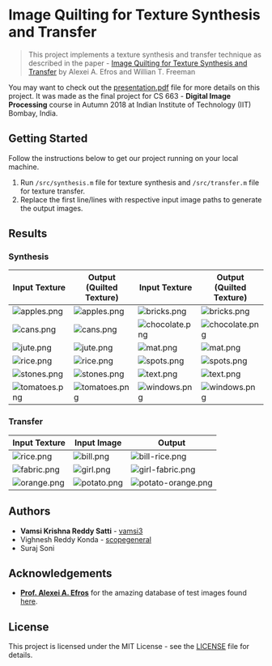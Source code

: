 # Image Quilting for Texture Synthesis and Transfer

> This project implements a texture synthesis and transfer technique as described in the paper - [Image Quilting for Texture Synthesis and Transfer](https://people.eecs.berkeley.edu/~efros/research/quilting/quilting.pdf) by Alexei A. Efros and Willian T. Freeman

You may want to check out the [presentation.pdf](/docs/presentation.pdf) file for more details on this project. It was made as the final project for CS 663 - **Digital Image Processing** course in Autumn 2018 at Indian Institute of Technology (IIT) Bombay, India.

## Getting Started

Follow the instructions below to get our project running on your local machine.

1. Run `/src/synthesis.m` file for texture synthesis and `/src/transfer.m` file for texture transfer.
2. Replace the first line/lines with respective input image paths to generate the output images.

## Results

### Synthesis

| Input Texture                              | Output (Quilted Texture)                    | Input Texture                              | Output (Quilted Texture)                    |
| ------------------------------------------ | ------------------------------------------- | ------------------------------------------ | ------------------------------------------- |
| ![apples.png](inputs/synthesis/apples.png) | ![apples.png](outputs/synthesis/apples.png) | ![bricks.png](inputs/synthesis/bricks.png) | ![bricks.png](outputs/synthesis/bricks.png) |
| ![cans.png](inputs/synthesis/cans.png) | ![cans.png](outputs/synthesis/cans.png) | ![chocolate.png](inputs/synthesis/chocolate.png) | ![chocolate.png](outputs/synthesis/chocolate.png) |
| ![jute.png](inputs/synthesis/jute.png) | ![jute.png](outputs/synthesis/jute.png) | ![mat.png](inputs/synthesis/mat.png) | ![mat.png](outputs/synthesis/mat.png) |
| ![rice.png](inputs/synthesis/rice.png) | ![rice.png](outputs/synthesis/rice.png) | ![spots.png](inputs/synthesis/spots.png) | ![spots.png](outputs/synthesis/spots.png) |
| ![stones.png](inputs/synthesis/stones.png) | ![stones.png](outputs/synthesis/stones.png) | ![text.png](inputs/synthesis/text.png) | ![text.png](outputs/synthesis/text.png) |
| ![tomatoes.png](inputs/synthesis/tomatoes.png) | ![tomatoes.png](outputs/synthesis/tomatoes.png) | ![windows.png](inputs/synthesis/windows.png) | ![windows.png](outputs/synthesis/windows.png) |

### Transfer

| Input Texture | Input Image | Output |
| ---------------------------------------------------- | -------------------------------------------------- | -------------------------------------------------------- |
| ![rice.png](inputs/transfer/rice.png)                                                    | ![bill.png](inputs/transfer/bill.png)                                                  | ![bill-rice.png](outputs/transfer/bill-rice.png)                                                        |
| ![fabric.png](inputs/transfer/fabric.png)                                                    | ![girl.png](inputs/transfer/girl.png)                                                  | ![girl-fabric.png](outputs/transfer/girl-fabric.png)                                                        |
| ![orange.png](inputs/transfer/orange.png)                                                    | ![potato.png](inputs/transfer/potato.png)                                                  | ![potato-orange.png](outputs/transfer/potato-orange.png)                                                        |


## Authors

* **Vamsi Krishna Reddy Satti** - [vamsi3](https://github.com/vamsi3)
* Vighnesh Reddy Konda - [scopegeneral](https://github.com/scopegeneral)
* Suraj Soni

## Acknowledgements

- **[Prof. Alexei A. Efros](https://people.eecs.berkeley.edu/~efros/)** for the amazing database of test images found [here](https://people.eecs.berkeley.edu/~efros/research/quilting/figs/).

## License

This project is licensed under the MIT License - see the [LICENSE](LICENSE) file for details.
